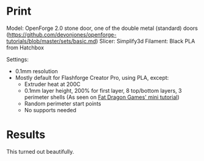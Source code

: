 # Print

Model: OpenForge 2.0 stone door, one of the double metal (standard) doors (https://github.com/devonjones/openforge-tutorials/blob/master/sets/basic.md)
Slicer: Simplify3d
Filament: Black PLA from Hatchbox

Settings:
- 0.1mm resolution
- Mostly default for Flashforge Creator Pro, using PLA, except:
    - Extruder heat at 200C
    - 0.1mm layer height, 200% for first layer, 8 top/bottom layers, 3 perimeter shells (As seen on [Fat Dragon Games' mini tutorial](https://www.youtube.com/watch?time_continue=716&v=AqEWl51s9Rw&feature=emb_logo))
    - Random perimeter start points
    - No supports needed

# Results

This turned out beautifully.